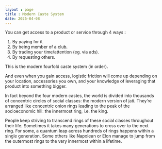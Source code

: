 ```yaml
---
layout : page
title : Modern Caste System
date: 2025-04-08
---
```


You can get access to a product or service through 4 ways : 

1. By paying for it  
2. By being member of a club.  
3. By trading your time/attention (eg. via ads).  
4. By requesting others.

This is the modern fourfold caste system (in order). 

And even when you gain access, logistic friction will come up depending on your location, accessories you own, and your knowledge of leveraging that product into something bigger. 

In fact beyond the four modern castes, the world is divided into thousands of concentric circles of social classes: the modern version of jati. They’re arranged like concentric onion rings leading to the peak of the socioeconomic hill: the innermost ring, i.e. the king.

People keep striving to transcend rings of these social classes throughout their life. Sometimes it takes many generations to cross over to the next ring. For some, a quantum leap across hundreds of rings happens within a single generation. Some others like Napolean or Elon manage to jump from the outermost rings to the very innermost within a lifetime.